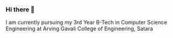 ### Hi there 👋

I am currently pursuing my 3rd Year B-Tech in Computer Science Engineering at Arving Gavali College of Engineering, Satara  
